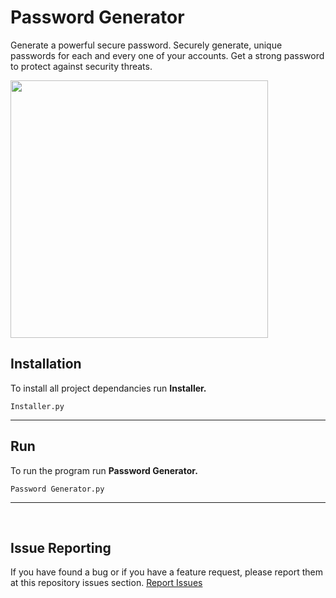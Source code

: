 # Password Generator

Generate a powerful secure password. Securely generate, unique passwords for each and every one of your accounts. Get a strong password to protect against security threats.

[<img align="center" width="412px" src="https://i.postimg.cc/1tTh8s3y/image.png" >](https://blank.page)

## Installation
To install all project dependancies run **Installer.**
```
Installer.py
```
---
## Run 
To run the program run **Password Generator.**
```
Password Generator.py
```
---
&nbsp;
<h2>Issue Reporting</h2>


If you have found a bug or if you have a feature request, please report them at this repository issues section. 
[Report Issues](https://github.com/ZedUnknown/Password-Generator/issues)
